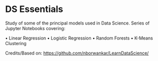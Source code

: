 # DS Essentials

Study of some of the principal models used in Data Science.
Series of Jupyter Notebooks covering:

• Linear Regression
• Logistic Regression
• Random Forests
• K-Means Clustering


Credits/Based on:
https://github.com/nborwankar/LearnDataScience/ 

